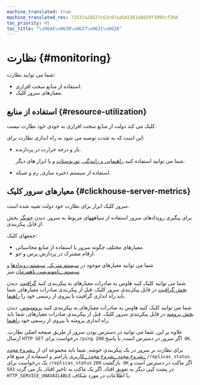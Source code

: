```yaml
---
machine_translated: true
machine_translated_rev: 72537a2d527c63c07aa5d2361a8829f3895cf2bd
toc_priority: 45
toc_title: "\u0646\u0638\u0627\u0631\u062A"
---
```


# نظارت {#monitoring}

شما می توانید نظارت:

-   استفاده از منابع سخت افزاری.
-   معیارهای سرور کلیک.

## استفاده از منابع {#resource-utilization}

کلیک می کند دولت از منابع سخت افزاری به خودی خود نظارت نیست.

این است که به شدت توصیه می شود به راه اندازی نظارت برای:

-   بار و درجه حرارت در پردازنده.

    شما می توانید استفاده کنید [راهنمایی و رانندگی](https://en.wikipedia.org/wiki/Dmesg), [توربوستات](https://www.linux.org/docs/man8/turbostat.html) و یا ابزار های دیگر.

-   استفاده از سیستم ذخیره سازی, رم و شبکه.

## معیارهای سرور کلیک {#clickhouse-server-metrics}

سرور کلیک ابزار برای نظارت خود دولت تعبیه شده است.

برای پیگیری رویدادهای سرور استفاده از سیاهههای مربوط به سرور. دیدن [چوبگر](server-configuration-parameters/settings.md#server_configuration_parameters-logger) بخش از فایل پیکربندی.

جمعهای کلیک:

-   معیارهای مختلف چگونه سرور با استفاده از منابع محاسباتی.
-   ارقام مشترک در پردازش پرس و جو.

شما می توانید معیارهای موجود در [سیستم.متریک](../operations/system-tables.md#system_tables-metrics), [سیستم.رویدادها](../operations/system-tables.md#system_tables-events) و [سیستم._نامهنویسی ناهمزمان](../operations/system-tables.md#system_tables-asynchronous_metrics) میز

شما می توانید کلیک کنید هاوس به صادرات معیارهای به پیکربندی کنید [گرافیت](https://github.com/graphite-project). دیدن [بخش گرافیت](server-configuration-parameters/settings.md#server_configuration_parameters-graphite) در فایل پیکربندی سرور کلیک. قبل از پیکربندی صادرات معیارهای, شما باید راه اندازی گرافیت با پیروی از رسمی خود را [راهنما](https://graphite.readthedocs.io/en/latest/install.html).

شما می توانید کلیک کنید هاوس به صادرات معیارهای به پیکربندی کنید [پرومتیوس](https://prometheus.io). دیدن [بخش پرومته](server-configuration-parameters/settings.md#server_configuration_parameters-prometheus) در فایل پیکربندی سرور کلیک. قبل از پیکربندی صادرات معیارهای, شما باید راه اندازی پرومته با پیروی از رسمی خود [راهنما](https://prometheus.io/docs/prometheus/latest/installation/).

علاوه بر این, شما می توانید در دسترس بودن سرور از طریق صفحه اصلی نظارت. ارسال `HTTP GET` درخواست برای `/ping`. اگر سرور در دسترس است, با پاسخ `200 OK`.

برای نظارت بر سرور در یک پیکربندی خوشه, شما باید مجموعه ای از [_شروع مجدد _شروع مجدد _شروع مجدد _کاربری](settings/settings.md#settings-max_replica_delay_for_distributed_queries) پارامتر و استفاده از منبع قام `/replicas_status`. یک درخواست برای `/replicas_status` بازگشت `200 OK` اگر ماکت در دسترس است و در پشت کپی دیگر به تعویق افتاد. اگر یک ماکت به تاخیر افتاد, باز می گردد `503 HTTP_SERVICE_UNAVAILABLE` با اطلاعات در مورد شکاف.
